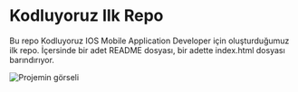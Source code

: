 # Kodluyoruz Ilk Repo

Bu repo Kodluyoruz IOS Mobile Application Developer için oluşturduğumuz ilk repo. İçersinde bir adet README dosyası, bir adette index.html dosyası barındırıyor.

![Projemin görseli](https://app.patika.dev/cdn/storage/Images/jNwjt9bx5Li356pzz/original/jNwjt9bx5Li356pzz.jpg)









